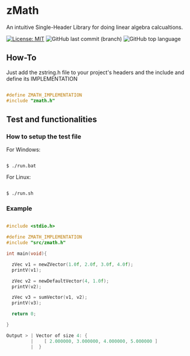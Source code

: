 # zMath
 An intuitive Single-Header Library for doing linear algebra calcualtions.

[![License: MIT](https://img.shields.io/badge/License-MIT-yellow.svg)](https://opensource.org/licenses/MIT)
![GitHub last commit (branch)](https://img.shields.io/github/last-commit/zLouis043/zMath/main)
![GitHub top language](https://img.shields.io/github/languages/top/zLouis043/zMath)

## How-To
Just add the zstring.h file to your project's headers and the include and define its IMPLEMENTATION 

```c

#define ZMATH_IMPLEMENTATION
#include "zmath.h"

```

## Test and functionalities 

### How to setup the test file

For Windows:

```console

$ ./run.bat 

```

For Linux:

```console

$ ./run.sh

```

### Example 

```c

#include <stdio.h>

#define ZMATH_IMPLEMENTATION
#include "src/zmath.h"

int main(void){

  zVec v1 = newZVector(1.0f, 2.0f, 3.0f, 4.0f);
  printV(v1);

  zVec v2 = newDefaultVector(4, 1.0f);
  printV(v2);

  zVec v3 = sumVector(v1, v2);
  printV(v3);

  return 0;

}

Output > | Vector of size 4: {
         |    [ 2.000000, 3.000000, 4.000000, 5.000000 ]
         |  }

```
